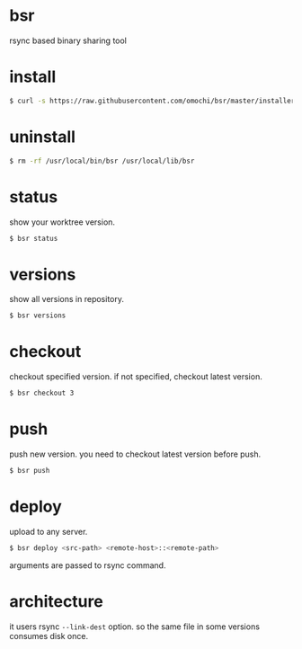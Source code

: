 # bsr
rsync based binary sharing tool

# install

```bash
$ curl -s https://raw.githubusercontent.com/omochi/bsr/master/installer.bash | bash 
```

# uninstall

```bash
$ rm -rf /usr/local/bin/bsr /usr/local/lib/bsr
```

# status

show your worktree version.

```bash
$ bsr status
```

# versions

show all versions in repository.

```bash
$ bsr versions
```

# checkout

checkout specified version.
if not specified, checkout latest version.

```bash
$ bsr checkout 3
```

# push

push new version.
you need to checkout latest version before push.

```bash
$ bsr push
```

# deploy

upload to any server.

```bash
$ bsr deploy <src-path> <remote-host>::<remote-path>
```

arguments are passed to rsync command.

# architecture

it users rsync `--link-dest` option.
so the same file in some versions consumes disk once.
